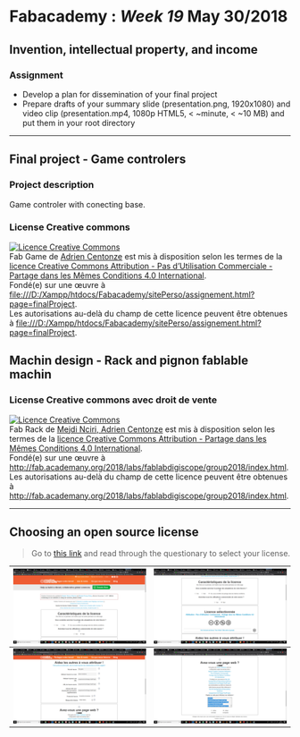 # Fabacademy : *Week 19* **May 30/2018**

## Invention, intellectual property, and income

### Assignment

* Develop a plan for dissemination of your final project
* Prepare drafts of your summary slide (presentation.png, 1920x1080) and video clip (presentation.mp4, 1080p HTML5, < ~minute, < ~10 MB) and put them in your root directory

---

## Final project - Game controlers

### Project description

Game controler with conecting base.
![]()

### License Creative commons

<a rel="license" href="http://creativecommons.org/licenses/by-nc-sa/4.0/"><img alt="Licence Creative Commons" style="border-width:0" src="https://i.creativecommons.org/l/by-nc-sa/4.0/80x15.png" /></a><br /><span xmlns:dct="http://purl.org/dc/terms/" href="http://purl.org/dc/dcmitype/Dataset" property="dct:title" rel="dct:type">Fab Game</span> de <a xmlns:cc="http://creativecommons.org/ns#" href="file:///D:/Xampp/htdocs/Fabacademy/sitePerso/assignement.html?page=finalProject" property="cc:attributionName" rel="cc:attributionURL">Adrien Centonze</a> est mis à disposition selon les termes de la <a rel="license" href="http://creativecommons.org/licenses/by-nc-sa/4.0/">licence Creative Commons Attribution - Pas d’Utilisation Commerciale - Partage dans les Mêmes Conditions 4.0 International</a>.<br />Fondé(e) sur une œuvre à <a xmlns:dct="http://purl.org/dc/terms/" href="file:///D:/Xampp/htdocs/Fabacademy/sitePerso/assignement.html?page=finalProject" rel="dct:source">file:///D:/Xampp/htdocs/Fabacademy/sitePerso/assignement.html?page=finalProject</a>.<br />Les autorisations au-delà du champ de cette licence peuvent être obtenues à <a xmlns:cc="http://creativecommons.org/ns#" href="file:///D:/Xampp/htdocs/Fabacademy/sitePerso/assignement.html?page=finalProject" rel="cc:morePermissions">file:///D:/Xampp/htdocs/Fabacademy/sitePerso/assignement.html?page=finalProject</a>.

## Machin design - Rack and pignon fablable machin

### License Creative commons avec droit de vente

<a rel="license" href="http://creativecommons.org/licenses/by-sa/4.0/"><img alt="Licence Creative Commons" style="border-width:0" src="https://i.creativecommons.org/l/by-sa/4.0/80x15.png" /></a><br /><span xmlns:dct="http://purl.org/dc/terms/" href="http://purl.org/dc/dcmitype/Dataset" property="dct:title" rel="dct:type">Fab Rack</span> de <a xmlns:cc="http://creativecommons.org/ns#" href="file:///D:/Xampp/htdocs/Fabacademy/sitePerso/assignement.html?page=finalProject" property="cc:attributionName" rel="cc:attributionURL">Mejdi Nciri, Adrien Centonze</a> est mis à disposition selon les termes de la <a rel="license" href="http://creativecommons.org/licenses/by-sa/4.0/">licence Creative Commons Attribution -  Partage dans les Mêmes Conditions 4.0 International</a>.<br />Fondé(e) sur une œuvre à <a xmlns:dct="http://purl.org/dc/terms/" href="http://fab.academany.org/2018/labs/fablabdigiscope/group2018/index.html" rel="dct:source">http://fab.academany.org/2018/labs/fablabdigiscope/group2018/index.html</a>.<br />Les autorisations au-delà du champ de cette licence peuvent être obtenues à <a xmlns:cc="http://creativecommons.org/ns#" href="http://fab.academany.org/2018/labs/fablabdigiscope/group2018/index.html" rel="cc:morePermissions">http://fab.academany.org/2018/labs/fablabdigiscope/group2018/index.html</a>.

---

## Choosing an open source license

> Go to [this link](https://creativecommons.org/choose/#metadata) and read through the questionary to select your license.

|![creative common 01](assets\img\week19\creativeCommons00.png)|![creative common 02](assets\img\week19\creativeCommons01.png)|
|---|---|
|![creative common 03](assets\img\week19\creativeCommons02.png)|![creative common 04](assets\img\week19\creativeCommons03.png)|
